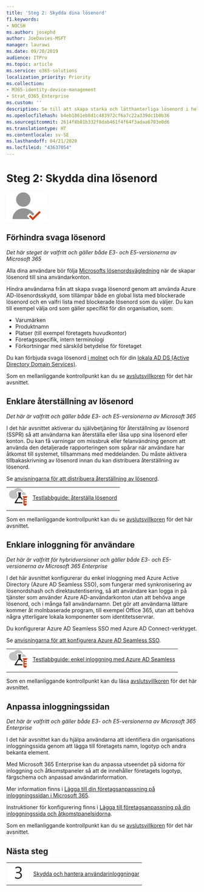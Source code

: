 ```yaml
---
title: 'Steg 2: Skydda dina lösenord'
f1.keywords:
- NOCSH
ms.author: josephd
author: JoeDavies-MSFT
manager: laurawi
ms.date: 09/20/2019
audience: ITPro
ms.topic: article
ms.service: o365-solutions
localization_priority: Priority
ms.collection:
- M365-identity-device-management
- Strat_O365_Enterprise
ms.custom: ''
description: Se till att skapa starka och lätthanterliga lösenord i hela organisationen.
ms.openlocfilehash: b4eb1861eb8d1c483972cf6a7c22a339dc1b0b36
ms.sourcegitcommit: 2614f8b81b332f8dab461f4f64f3adaa6703e0d6
ms.translationtype: HT
ms.contentlocale: sv-SE
ms.lasthandoff: 04/21/2020
ms.locfileid: "43637054"
---
```

# <a name="step-2-secure-your-passwords"></a>Steg 2: Skydda dina lösenord

![Fas 2 – Identitet](../media/deploy-foundation-infrastructure/identity_icon-small.png)

<a name="identity-password-prot"></a>
## <a name="prevent-bad-passwords"></a>Förhindra svaga lösenord

*Det här steget är valfritt och gäller både E3- och E5-versionerna av Microsoft 365*

Alla dina användare bör följa [Microsofts lösenordsvägledning](https://www.microsoft.com/research/publication/password-guidance/) när de skapar lösenord till sina användarkonton.

Hindra användarna från att skapa svaga lösenord genom att använda Azure AD-lösenordsskydd, som tillämpar både en global lista med blockerade lösenord och en valfri lista med blockerade lösenord som du väljer. Du kan till exempel välja ord som gäller specifikt för din organisation, som:

- Varumärken
- Produktnamn
- Platser (till exempel företagets huvudkontor)
- Företagsspecifik, intern terminologi
- Förkortningar med särskild betydelse för företaget

Du kan förbjuda svaga lösenord [i molnet](https://docs.microsoft.com/azure/active-directory/authentication/concept-password-ban-bad) och för din [lokala AD DS (Active Directory Domain Services)](https://docs.microsoft.com/azure/active-directory/authentication/concept-password-ban-bad-on-premises).

Som en mellanliggande kontrollpunkt kan du se [avslutsvillkoren](identity-exit-criteria.md#crit-password-prot) för det här avsnittet.

<a name="identity-pw-reset"></a>
## <a name="simplify-password-resets"></a>Enklare återställning av lösenord

*Det här är valfritt och gäller både E3- och E5-versionerna av Microsoft 365*

I det här avsnittet aktiverar du självbetjäning för återställning av lösenord (SSPR) så att användarna kan återställa eller låsa upp sina lösenord eller konton. Du kan få varningar om missbruk eller felanvändning genom att använda den detaljerade rapporteringen som spårar när användare har åtkomst till systemet, tillsammans med meddelanden. Du måste aktivera tillbakaskrivning av lösenord innan du kan distribuera återställning av lösenord.

Se [anvisningarna för att distribuera återställning av lösenord](https://docs.microsoft.com/azure/active-directory/authentication/howto-sspr-deployment).

|||
|:-------|:-----|
|![Testlabbguider för Microsoft Cloud](../media/m365-enterprise-test-lab-guides/cloud-tlg-icon-small.png)| [Testlabbguide: återställa lösenord](password-reset-m365-ent-test-environment.md) |
|||

Som en mellanliggande kontrollpunkt kan du se [avslutsvillkoren](identity-exit-criteria.md#crit-identity-pw-reset) för det här avsnittet.


<a name="identity-sso"></a>
## <a name="simplify-user-sign-in"></a>Enklare inloggning för användare

*Det här är valfritt för hybridversioner och gäller både E3- och E5-versionerna av Microsoft 365 Enterprise*

I det här avsnittet konfigurerar du enkel inloggning med Azure Active Directory (Azure AD Seamless SSO), som fungerar med synkronisering av lösenordshash och direktautentisering, så att användare kan logga in på tjänster som använder Azure AD-användarkonton utan att behöva ange lösenord, och i många fall användarnamn. Det gör att användarna lättare kommer åt molnbaserade program, till exempel Office 365, utan att behöva några ytterligare lokala komponenter som identitetsservrar.

Du konfigurerar Azure AD Seamless SSO med Azure AD Connect-verktyget.

Se [anvisningarna för att konfigurera Azure AD Seamless SSO](https://docs.microsoft.com/azure/active-directory/connect/active-directory-aadconnect-sso-quick-start).

|||
|:-------|:-----|
|![Testlabbguider för Microsoft Cloud](../media/m365-enterprise-test-lab-guides/cloud-tlg-icon-small.png)| [Testlabbguide: enkel inloggning med Azure AD Seamless](single-sign-on-m365-ent-test-environment.md) |
|||

Som en mellanliggande kontrollpunkt kan du läsa [avslutsvillkoren](identity-exit-criteria.md#crit-identity-sso) för det här avsnittet.


<a name="identity-custom-sign-in"></a>
## <a name="customize-the-sign-in-page"></a>Anpassa inloggningssidan

*Det här är valfritt och gäller både E3- och E5-versionerna av Microsoft 365 Enterprise*

I det här avsnittet kan du hjälpa användarna att identifiera din organisations inloggningssida genom att lägga till företagets namn, logotyp och andra bekanta element. 

Med Microsoft 365 Enterprise kan du anpassa utseendet på sidorna för inloggning och åtkomstpaneler så att de innehåller företagets logotyp, färgschema och anpassad användarinformation. 

Mer information finns i [Lägga till din företagsanpassning på inloggningssidan i Microsoft 365](https://docs.microsoft.com/office365/admin/setup/customize-sign-in-page).

Instruktioner för konfigurering finns i [Lägga till företagsanpassning på din inloggningssida och åtkomstpanelsidorna](https://aka.ms/aadpaddbranding).

Som en mellanliggande kontrollpunkt kan du se [avslutsvillkoren](identity-exit-criteria.md#crit-identity-custom-sign-in) för det här avsnittet.

## <a name="next-step"></a>Nästa steg

|||
|:-------|:-----|
|![Steg 3](../media/stepnumbers/Step3.png)| [Skydda och hantera användarinloggningar](identity-secure-user-sign-ins.md) |
